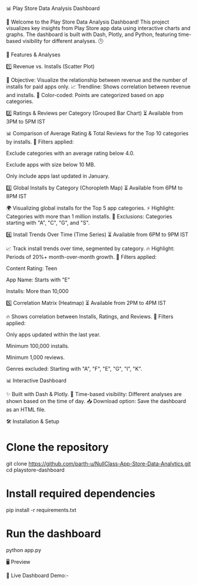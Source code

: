 📊 Play Store Data Analysis Dashboard

🚀 Welcome to the Play Store Data Analysis Dashboard! This project visualizes key insights from Play Store app data using interactive charts and graphs. The dashboard is built with Dash, Plotly, and Python, featuring time-based visibility for different analyses. 🕒

📌 Features & Analyses

1️⃣ Revenue vs. Installs (Scatter Plot)

🎯 Objective: Visualize the relationship between revenue and the number of installs for paid apps only.
📈 Trendline: Shows correlation between revenue and installs.
🎨 Color-coded: Points are categorized based on app categories.

2️⃣ Ratings & Reviews per Category (Grouped Bar Chart) ⏳ Available from 3PM to 5PM IST

📊 Comparison of Average Rating & Total Reviews for the Top 10 categories by installs.
🚫 Filters applied:

Exclude categories with an average rating below 4.0.

Exclude apps with size below 10 MB.

Only include apps last updated in January.

3️⃣ Global Installs by Category (Choropleth Map) ⏳ Available from 6PM to 8PM IST

🌍 Visualizing global installs for the Top 5 app categories.
⚡ Highlight: Categories with more than 1 million installs.
🚫 Exclusions: Categories starting with "A", "C", "G", and "S".

4️⃣ Install Trends Over Time (Time Series) ⏳ Available from 6PM to 9PM IST

📈 Track install trends over time, segmented by category.
🔥 Highlight: Periods of 20%+ month-over-month growth.
🎯 Filters applied:

Content Rating: Teen

App Name: Starts with "E"

Installs: More than 10,000

5️⃣ Correlation Matrix (Heatmap) ⏳ Available from 2PM to 4PM IST

🔥 Shows correlation between Installs, Ratings, and Reviews.
🔎 Filters applied:

Only apps updated within the last year.

Minimum 100,000 installs.

Minimum 1,000 reviews.

Genres excluded: Starting with "A", "F", "E", "G", "I", "K".

📊 Interactive Dashboard

✨ Built with Dash & Plotly.
📅 Time-based visibility: Different analyses are shown based on the time of day.
📥 Download option: Save the dashboard as an HTML file.

🛠 Installation & Setup

# Clone the repository
git clone https://github.com/parth-u/NullClass-App-Store-Data-Analytics.git
cd playstore-dashboard

# Install required dependencies
pip install -r requirements.txt

# Run the dashboard
python app.py

🖥 Preview

🔗 Live Dashboard Demo:-


